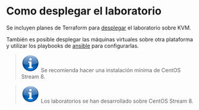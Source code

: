# Como desplegar el laboratorio

Se incluyen planes de Terraform para [desplegar](../terraform/kvm) el laboratorio sobre KVM.

También es posible desplegar las máquinas virtuales sobre otra plataforma y utilizar los playbooks de [ansible](../ansible) para configurarlas.

> ![INFORMACION](imgs/information-icon.png) Se recomienda hacer una instalación mínima de CentOS Stream 8.

> ![INFORMACION](imgs/information-icon.png) Los laboratorios se han desarrollado sobre CentOS Stream 8.